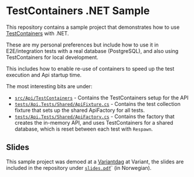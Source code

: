 # TestContainers .NET Sample

This repository contains a sample project that demonstrates how to use [TestContainers](https://www.testcontainers.org/) with .NET.

These are my personal preferences but include how to use it in E2E/integration tests with a real database (PostgreSQL), and also using TestContainers for local development.

This includes how to enable re-use of containers to speed up the test execution and Api startup time.

The most interesting bits are under:

- [`src/Api/TestContainers`](src/Api/TestContainers) - Contains the TestContainers setup for the API
- [`tests/Api.Tests/Shared/ApiFixture.cs`](tests/Api.Tests/Shared/ApiFixture.cs) - Contains the test collection fixture that sets up the shared ApiFactory for all tests.
- [`tests/Api.Tests/Shared/ApiFactory.cs`](tests/Api.Tests/Shared/ApiFactory.cs) - Contains the factory that creates the in-memory API, and uses TestContainers for a shared database, which is reset between each test with `Respawn`.

## Slides

This sample project was demoed at a [Variantdag](https://handbook.variant.no/#Variantdag) at Variant, the slides are included in the repository under [`slides.pdf`](./slides.pdf)` (in Norwegian).
